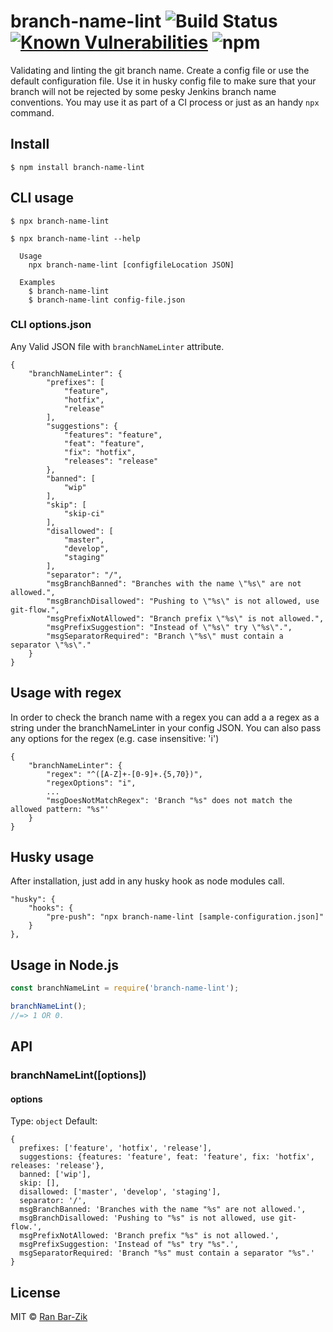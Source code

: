 # branch-name-lint ![Build Status](https://github.com/barzik/branch-name-lint/workflows/Branch%20Lint%20Name%20CI/badge.svg) [![Known Vulnerabilities](https://snyk.io/test/github/barzik/branch-name-lint/badge.svg)](https://snyk.io/test/github/barzik//branch-name-lint) ![npm](https://img.shields.io/npm/dt/branch-name-lint)

Validating and linting the git branch name. Create a config file or use the default configuration file. Use it in husky config file to make sure that your branch will not be rejected by some pesky Jenkins branch name conventions. You may use it as part of a CI process or just as an handy `npx` command.

## Install

```
$ npm install branch-name-lint
```

## CLI usage

```
$ npx branch-name-lint
```

```
$ npx branch-name-lint --help

  Usage
    npx branch-name-lint [configfileLocation JSON]

  Examples
    $ branch-name-lint
    $ branch-name-lint config-file.json
```

### CLI options.json

Any Valid JSON file with `branchNameLinter` attribute.

```
{
    "branchNameLinter": {
        "prefixes": [
            "feature",
            "hotfix",
            "release"
        ],
        "suggestions": {
            "features": "feature",
            "feat": "feature",
            "fix": "hotfix",
            "releases": "release"
        },
        "banned": [
            "wip"
        ],
        "skip": [
            "skip-ci"
        ],
        "disallowed": [
            "master",
            "develop",
            "staging"
        ],
        "separator": "/",
        "msgBranchBanned": "Branches with the name \"%s\" are not allowed.",
        "msgBranchDisallowed": "Pushing to \"%s\" is not allowed, use git-flow.",
        "msgPrefixNotAllowed": "Branch prefix \"%s\" is not allowed.",
        "msgPrefixSuggestion": "Instead of \"%s\" try \"%s\".",
        "msgSeparatorRequired": "Branch \"%s\" must contain a separator \"%s\"."
    }
}
```

## Usage with regex

In order to check the branch name with a regex you can add a a regex as a string under the branchNameLinter in your config JSON. You can also pass any options for the regex (e.g. case insensitive: 'i')

```
{
    "branchNameLinter": {
		"regex": "^([A-Z]+-[0-9]+.{5,70})",
        "regexOptions": "i",
		...
        "msgDoesNotMatchRegex": 'Branch "%s" does not match the allowed pattern: "%s"'
	}
}
```

## Husky usage

After installation, just add in any husky hook as node modules call.

```
"husky": {
    "hooks": {
        "pre-push": "npx branch-name-lint [sample-configuration.json]"
    }
},
```

## Usage in Node.js

```js
const branchNameLint = require('branch-name-lint');

branchNameLint();
//=> 1 OR 0.
```

## API

### branchNameLint([options])

#### options

Type: `object`
Default:

```
{
  prefixes: ['feature', 'hotfix', 'release'],
  suggestions: {features: 'feature', feat: 'feature', fix: 'hotfix', releases: 'release'},
  banned: ['wip'],
  skip: [],
  disallowed: ['master', 'develop', 'staging'],
  separator: '/',
  msgBranchBanned: 'Branches with the name "%s" are not allowed.',
  msgBranchDisallowed: 'Pushing to "%s" is not allowed, use git-flow.',
  msgPrefixNotAllowed: 'Branch prefix "%s" is not allowed.',
  msgPrefixSuggestion: 'Instead of "%s" try "%s".',
  msgSeparatorRequired: 'Branch "%s" must contain a separator "%s".'
}
```

## License

MIT © [Ran Bar-Zik](https://internet-israel.com)
